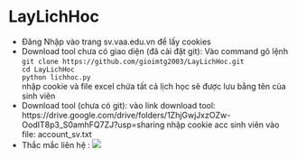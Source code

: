 # LayLichHoc
<ul>
  <li>
   Đăng Nhập vào trang sv.vaa.edu.vn để lấy cookies
  </li>
  <li>
     Download tool chưa có giao diện (đã cài đặt git):
     Vào command gõ lệnh<br>
    <code>git clone https://github.com/gioimtg2003/LayLichHoc.git
cd LayLichHoc
python lichhoc.py</code><br>
    nhập cookie và file excel chứa tất cả lịch học sẽ được lưu bằng tên của sinh viên
  </li>
  <li>
    Download tool (chưa có git):
    vào link download tool: https://drive.google.com/drive/folders/1ZhjGwjJxzOZw-OodIT8p3_S0amhFQ7ZJ?usp=sharing
    nhập cookie acc sinh viên vào file: account_sv.txt
  </li>
  <li>
    Thắc mắc liên hệ : <a href="https://www.facebook.com/bumbum26.4" target="_blank" ><img src="https://img.shields.io/badge/-Nguyễn Công Giới-blue?style=flat-square&logo=facebook&logoColor=white&link="https://www.facebook.com/bumbum26.4"></a>
  </li>
</ul>
